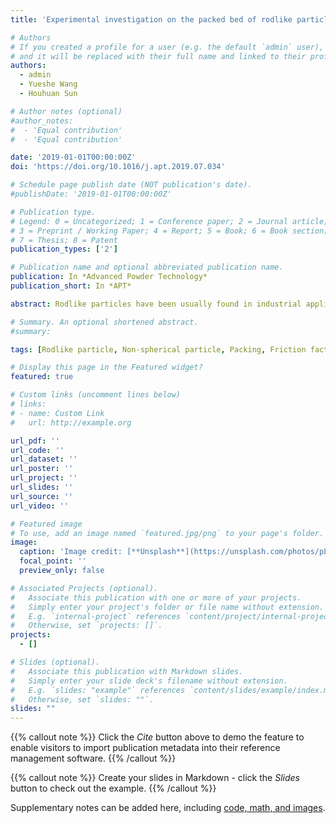 ```yaml
---
title: 'Experimental investigation on the packed bed of rodlike particles'

# Authors
# If you created a profile for a user (e.g. the default `admin` user), write the username (folder name) here
# and it will be replaced with their full name and linked to their profile.
authors:
  - admin
  - Yueshe Wang
  - Houhuan Sun

# Author notes (optional)
#author_notes:
#  - 'Equal contribution'
#  - 'Equal contribution'

date: '2019-01-01T00:00:00Z'
doi: 'https://doi.org/10.1016/j.apt.2019.07.034'

# Schedule page publish date (NOT publication's date).
#publishDate: '2019-01-01T00:00:00Z'

# Publication type.
# Legend: 0 = Uncategorized; 1 = Conference paper; 2 = Journal article;
# 3 = Preprint / Working Paper; 4 = Report; 5 = Book; 6 = Book section;
# 7 = Thesis; 8 = Patent
publication_types: ['2']

# Publication name and optional abbreviated publication name.
publication: In *Advanced Powder Technology*
publication_short: In *APT*

abstract: Rodlike particles have been usually found in industrial applications, such as the straw and needle catalyst in energy and chemical engineering. Compared to spherical particles, rodlike particles exhibit different behaviour in the packing structure due to their rotational movement. In this work, we have experimentally explored the packing structure and its friction factor for fluid flow. The porosity of packing structure generated by two packing methods is measured for four kinds of rodlike particles. The experimental results show that the porosity of bed of rodlike particles in the poured packing is not a monotonic function of the aspect ratio of particles. This is due to the competition between the “self-fitting” effect and excluded effect. The porosity of bed of rodlike particles is more sensitive to the packing method than that of spherical particles. To describe the pressure drop of fluid flow through the packing structure, the Ergun equation is further modified by introducing the modified Reynolds number and Galileo number. By combing the experimental data for packed bed generated by the fluidised packing method, and other experimental work in current literature, a new empirical equation is proposed to predict the friction factor of the packing structure of rodlike particles, in which the effects of the particle orientation and particle shape are both considered by the equivalent sphericity. These experimental results would be of interest from applied standpoints as well as revealing fundamental effects of the aspect ratio of rodlike particles on the packing structure.

# Summary. An optional shortened abstract.
#summary: 

tags: [Rodlike particle, Non-spherical particle, Packing, Friction factor, Fluidisation]

# Display this page in the Featured widget?
featured: true

# Custom links (uncomment lines below)
# links:
# - name: Custom Link
#   url: http://example.org

url_pdf: ''
url_code: ''
url_dataset: ''
url_poster: ''
url_project: ''
url_slides: ''
url_source: ''
url_video: ''

# Featured image
# To use, add an image named `featured.jpg/png` to your page's folder.
image:
  caption: 'Image credit: [**Unsplash**](https://unsplash.com/photos/pLCdAaMFLTE)'
  focal_point: ''
  preview_only: false

# Associated Projects (optional).
#   Associate this publication with one or more of your projects.
#   Simply enter your project's folder or file name without extension.
#   E.g. `internal-project` references `content/project/internal-project/index.md`.
#   Otherwise, set `projects: []`.
projects:
  - []

# Slides (optional).
#   Associate this publication with Markdown slides.
#   Simply enter your slide deck's filename without extension.
#   E.g. `slides: "example"` references `content/slides/example/index.md`.
#   Otherwise, set `slides: ""`.
slides: ""
---
```


{{% callout note %}}
Click the _Cite_ button above to demo the feature to enable visitors to import publication metadata into their reference management software.
{{% /callout %}}

{{% callout note %}}
Create your slides in Markdown - click the _Slides_ button to check out the example.
{{% /callout %}}

Supplementary notes can be added here, including [code, math, and images](https://wowchemy.com/docs/writing-markdown-latex/).
